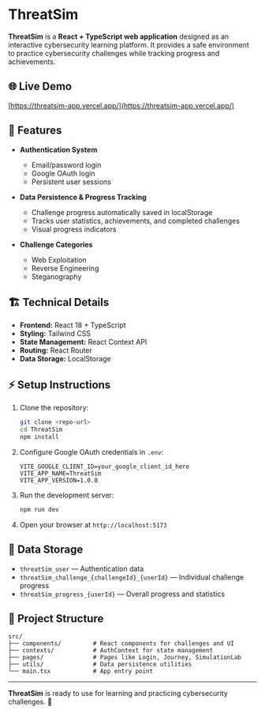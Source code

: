 # ThreatSim

**ThreatSim** is a **React + TypeScript web application** designed as an interactive cybersecurity learning platform. It provides a safe environment to practice cybersecurity challenges while tracking progress and achievements.

## 🌐 Live Demo
[https://threatsim-app.vercel.app/](https://threatsim-app.vercel.app/)

## 🚀 Features

- **Authentication System**  
  - Email/password login  
  - Google OAuth login  
  - Persistent user sessions  

- **Data Persistence & Progress Tracking**  
  - Challenge progress automatically saved in localStorage  
  - Tracks user statistics, achievements, and completed challenges  
  - Visual progress indicators  

- **Challenge Categories**  
  - Web Exploitation  
  - Reverse Engineering  
  - Steganography  

## 🏗️ Technical Details

- **Frontend:** React 18 + TypeScript  
- **Styling:** Tailwind CSS  
- **State Management:** React Context API  
- **Routing:** React Router  
- **Data Storage:** LocalStorage  

## ⚡ Setup Instructions

1. Clone the repository:  
   ```bash
   git clone <repo-url>
   cd ThreatSim
   npm install
   ```

2. Configure Google OAuth credentials in `.env`:

   ```env
   VITE_GOOGLE_CLIENT_ID=your_google_client_id_here
   VITE_APP_NAME=ThreatSim
   VITE_APP_VERSION=1.0.0
   ```

3. Run the development server:

   ```bash
   npm run dev
   ```

4. Open your browser at `http://localhost:5173`

## 💾 Data Storage

- `threatSim_user` — Authentication data  
- `threatSim_challenge_{challengeId}_{userId}` — Individual challenge progress  
- `threatSim_progress_{userId}` — Overall progress and statistics  

## 📂 Project Structure

```
src/
├── components/         # React components for challenges and UI
├── contexts/           # AuthContext for state management
├── pages/              # Pages like Login, Journey, SimulationLab
├── utils/              # Data persistence utilities
└── main.tsx            # App entry point
```

---

**ThreatSim** is ready to use for learning and practicing cybersecurity challenges. 🔐
